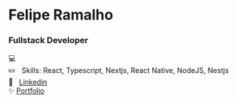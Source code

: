 
<!--
**Felipe32R/Felipe32R** is a ✨ _special_ ✨ repository because its `README.md` (this file) appears on your GitHub profile.

Here are some ideas to get you started:

- 🔭 I’m currently working on ...
- 🌱 I’m currently learning ...
- 👯 I’m looking to collaborate on ...
- 🤔 I’m looking for help with ...
- 💬 Ask me about ...
- 📫 How to reach me: ...
- 😄 Pronouns: ...
- ⚡ Fun fact: ...
-->



# Felipe Ramalho


### Fullstack Developer

  :computer: 
 <br/> :pencil2: &nbsp; Skills: React, Typescript, Nextjs, React Native, NodeJS, Nestjs
 <br/>:link: &nbsp; [Linkedin](https://www.linkedin.com/in/felipe-ramalho-da-silva-442569197/)
 <br/> ✨ [Portfolio](https://felipe-ramalho.vercel.app/)
 
